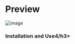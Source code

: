 <h1>Preview</h1>

![image](https://user-images.githubusercontent.com/73491575/115476647-4c681c80-a210-11eb-8c4b-1dbf73f6f6ae.png)



<h3>Installation and Use4/h3>

